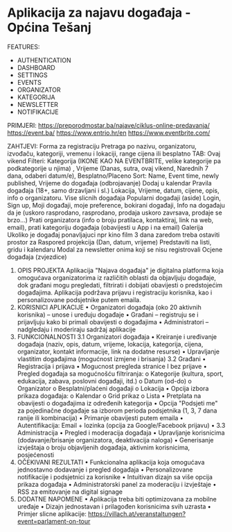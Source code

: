 # Aplikacija za najavu događaja - Općina Tešanj

FEATURES:

- AUTHENTICATION
- DASHBOARD
- SETTINGS
- EVENTS
- ORGANIZATOR
- KATEGORIJA
- NEWSLETTER
- NOTIFIKACIJE

PRIMJERI: https://preporodmostar.ba/najave/ciklus-online-predavanja/
https://event.ba/
https://www.entrio.hr/en
https://www.eventbrite.com/

ZAHTJEVI:
Forma za registraciju
Pretraga po nazivu, organizatoru, izvođaču, kategoriji, vremenu i lokaciji, range cijena ili besplatno
TAB: Ovaj vikend
Filteri: Kategorija (IKONE KAO NA EVENTBRITE, velike kategorije pa podkategorije u njima) , Vrijeme (Danas, sutra, ovaj vikend, Narednih 7 dana, odaberi datum/e), Besplatno/Placeno
Sort: Name, Event time, newly published,
Vrijeme do događaja (odbrojavanje)
Dodaj u kalendar
Pravila događaja (18+, samo drzavljani i sl.)
Lokacija, Vrijeme, datum, cijene, opis, info o organizatoru.
Vise slicnih događaja
Popularni događaji (aside)
Login, Sign up, Moji događaji, moje preference, bokirani događaji,
Info na događaju da je (uskoro rasprodano, rasprodano, prodaja uskoro zavrsava, prodaje se brzo…)
Prati organizatora (info o broju pratilaca, kontaktiraj, link na web, email), prati kategoriju događaja (obavijesti u App i na email)
Galerija
Ukoliko je događaj ponavljajuci npr kino film 3 dana zaredom treba ostaviti prostor za Raspored projekcija (Dan, datum, vrijeme)
Predstaviti na listi, gridu i kalendaru
Modal za newsletter onima koji se nisu registrovali
Ocjene događaja (zvjezdice)

1. OPIS PROJEKTA Aplikacija "Najava događaja" je digitalna platforma koja omogućava organizatorima iz različitih oblasti da objavljuju događaje, dok građani mogu pregledati, filtrirati i dobijati obavijesti o predstojećim događajima. Aplikacija podržava prijavu i registraciju korisnika, kao i personalizovane podsjetnike putem emaila.
2. KORISNICI APLIKACIJE
   • Organizatori događaja (oko 20 aktivnih korisnika) – unose i uređuju događaje
   • Građani – registruju se i prijavljuju kako bi primali obavijesti o događajima
   • Administratori – nadgledaju i moderiraju sadržaj aplikacije
3. FUNKCIONALNOSTI
   3.1 Organizatori događaja
   • Kreiranje i uređivanje događaja (naziv, opis, datum, vrijeme, lokacija, kategorija, cijena, organizator, kontakt informacije, link na dodatne resurse)
   • Upravljanje vlastitim događajima (mogućnost izmjene i brisanja)
   3.2 Građani
   • Registracija i prijava
   • Mogucnost pregleda stranice I bez prijave
   • Pregled događaja sa mogućnošću filtriranja:
   o Kategorije (kultura, sport, edukacija, zabava, poslovni događaji, itd.)
   o Datum (od-do)
   o Organizator
   o Besplatni/plaćeni događaji
   o Lokacija
   • Opcija izbora prikaza događaja:
   o Kalendar
   o Grid prikaz
   o Lista
   • Pretplata na obavijesti o događajima iz određenih kategorija
   • Opcija "Podsjeti me" za pojedinačne događaje sa izborom perioda podsjetnika (1, 3, 7 dana ranije ili kombinacija)
   • Primanje obavijesti putem emaila
   • Autentifikacija: Email + lozinka (opcija za Google/Facebook prijavu)
   •
   3.3 Administracija
   • Pregled i moderacija događaja
   • Upravljanje korisnicima (dodavanje/brisanje organizatora, deaktivacija naloga)
   • Generisanje izvještaja o broju objavljenih događaja, aktivnim korisnicima, posjećenosti
4. OČEKIVANI REZULTATI
   • Funkcionalna aplikacija koja omogućava jednostavno dodavanje i pregled događaja
   • Personalizovane notifikacije i podsjetnici za korisnike
   • Intuitivan dizajn sa više opcija prikaza događaja
   • Administratorski panel za moderaciju i izvještaje
   • RSS za emitovanje na digital signage
5. DODATNE NAPOMENE
   • Aplikacija treba biti optimizovana za mobilne uređaje
   • Dizajn jednostavan i prilagođen korisnicima svih uzrasta
   • Primjer slicne aplikacije: https://villach.at/veranstaltungen?event=parlament-on-tour
